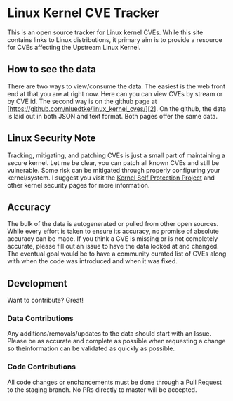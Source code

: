 # Linux Kernel CVE Tracker

This is an open source tracker for Linux kernel CVEs. While this site contains
links to Linux distributions, it primary aim is to provide a resource for CVEs
affecting the Upstream Linux Kernel.

## How to see the data

There are two ways to view/consume the data. The easiest is the web
front end at that you are at right now.  Here can you can view CVEs by
stream or by CVE id.
The second way is on the github page at
[https://github.com/nluedtke/linux_kernel_cves/][2]. On the github,
the data is laid out in both JSON and text format. Both pages offer
the same data.

## Linux Security Note

Tracking, mitigating, and patching CVEs is just a small part of
maintaining a secure kernel. Let me be clear, you can patch all known
CVEs and still be vulnerable. Some risk can be mitigated through
properly configuring your kernel/system. I suggest you visit the
[Kernel Self Protection Project][1] and other kernel security pages
for more information.

## Accuracy

The bulk of the data is autogenerated or pulled from other open
sources. While every effort is taken to ensure its accuracy, no
promise of absolute accuracy can be made. If you think a CVE is
missing or is not completely accurate, please fill out an issue to
have the data looked at and changed. The eventual goal would be to
have a community curated list of CVEs along with when the code was
introduced and when it was fixed.

## Development

Want to contribute? Great!

### Data Contributions

Any additions/removals/updates to the data should start with an Issue.
Please be as accurate and complete as possible when requesting a
change so theinformation can be validated as quickly as possible.

### Code Contributions

All code changes or enchancements must be done through a Pull Request
to the staging branch. No PRs directly to master will be accepted.

[1]: https://kernsec.org/wiki/index.php/Kernel_Self_Protection_Project
[2]: https://github.com/nluedtke/linux_kernel_cves/